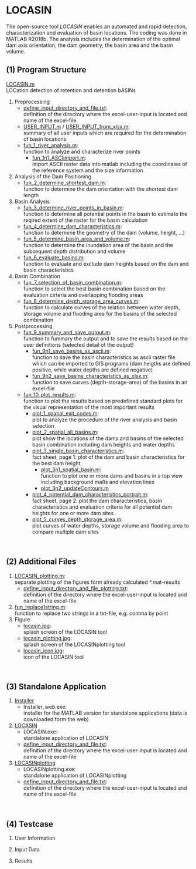 # LOCASIN

The open-source tool *LOCASIN* enables an automated and rapid detection, characterization and evaluation of basin locations. 
The coding was done in MATLAB R2018b. 
The analysis includes the determination of the optimal dam axis orientation, the dam geometry, the basin area and the basin volume. 

## (1) Program Structure

[LOCASIN.m](./code/LOCASIN.m)<br>
LOCation detection of retention and detention bASINs

1.  Preprocessing
    *  [define_input_directory_and_file.txt](./code/define_input_directory_and_file.txt):<br>
         definition of the directory where the excel-user-input is located and name of the excel-file
    *  [USER_INPUT.m](./code/USER_INPUT.m) / [USER_INPUT_from_xlsx.m](./code/USER_INPUT_from_xlsx.m):<br>
         summary of all user inputs which are required for the determination of basin locations
    *  [fun_1_river_analysis.m](./code/fun_1_river_analysis.m):<br>
         function to analyze and characterize river points
        *  [fun_1n1_ASCIimport.m](./code/fun_1n1_ASCIimport.m):<br>
            import ASCII raster data into matlab including the coordinates of the reference system and the size information
2.  Analysis of the Dam Positioning
    *  [fun_2_determine_shortest_dam.m](./code/fun_2_determine_shortest_dam.m):<br>
         function to determine the dam orientation with the shortest dam length
3.  Basin Analysis
    *  [fun_3_determine_river_points_in_basin.m](./code/fun_3_determine_river_points_in_basin.m):<br>
         function to determine all potential points in the basin to estimate the reqired extent of the raster for the basin calculation
    *  [fun_4_determine_dam_characteristics.m](./cdoe/fun_4_determine_dam_characteristics.m):<br>
         function to determine the geometry of the dam (volume, height, ...)
    *  [fun_5_determine_basin_area_and_volume.m](./code/fun_5_determine_basin_area_and_volume.m):<br>
         function to determine the inundation area of the basin and the subsequent depth distribution and volume
    *  [fun_6_evaluate_basins.m](./code/fun_6_evaluate_basins.m):<br>
         function to evaluate and exclude dam heights based on the dam and basin characteristics
4.  Basin Combination
    *  [fun_7_selection_of_basin_combination.m](./code/fun_7_selection_of_basin_combination.m):<br>
         function to select the best basin combination based on the evaluation cirteria and overlapping flooding areas
    *  [fun_8_determine_depth_storage_area_curves.m](./code/fun_8_determine_depth_storage_area_curves.m):<br>
         function to calculate curves of the relation between water depth, storage volume and flooding area for the basins of the selected combination
5.  Postprocessing
    *  [fun_9_summary_and_save_output.m](./code/fun_9_summary_and_save_output.m):<br>
         function to fummary the output and to save the results based on the user definitions (selected detail of the output)
        *  [fun_9n1_save_basins_as_ascii.m](./code/fun_9n1_save_basins_as_ascii.m):<br>
            function to save the basin characteristics as ascii raster file which can be imported to GIS programs (dam heigths are defined positive, while water depths are defined negative)
        *  [fun_9n2_save_basins_characteristics_as_xlsx.m](./code/fun_9n2_save_basins_characteristics_as_xlsx.m):<br>
            function to save curves (depth-storage-area) of the basins in an excel-file
    *  [fun_10_plot_results.m](./code/fun_10_plot_results.m):<br>
         function to plot the results based on predefined standard plots for the visual representation of the most important results
        *  [plot_1_spatial_exit_codes.m](./code/plot_1_spatial_exit_codes.m):<br>
            plot to analyze the procedure of the river analysis and basin selection
        *  [plot_2_spatial_all_basins.m](./code/plot_2_spatial_all_basins.m):<br>
            plot show the locations of the dams and basins of the selected basin combination including dam heights and water depths
        *  [plot_3_single_basin_characteristics.m](./code/plot_3_single_basin_characteristics.m):<br>
            fact sheet, page 1: plot of the dam and basin characteristics for the best dam height
            *  [plot_3n1_spatial_basin.m](./code/plot_3n1_spatial_basin.m):<br>
               function to plot one or more dams and basins in a top view including background maßs and elevation lines
            *  [plot_3n2_updateContours.m](./code/plot_3n2_updateContours.m)
        *  [plot_4_potential_dam_characteristics_portrait.m](./code/plot_4_potential_dam_characteristics_portrait.m):<br>
            fact sheet, page 2: plot the dam characteristics, basin characteristics and evaluation criteria for all potential dam heights for one or more dam sites
        *  [plot_5_curves_depth_storage_area.m](./code/plot_5_curves_depth_storage_area.m):<br>
            plot curves of water depths, storage volume and flooding area to compare multiple dam sites
   

<br>


## (2) Additional Files

1.  [LOCASIN_plotting.m](./code/LOCASIN_plotting.m):<br>
      separate plotting of the figures form already calculated *.mat-results
    *  [define_input_directory_and_file_plotting.txt](./code/define_input_directory_and_file_plotting.txt):<br>
         definition of the directory where the excel-user-input is located and name of the excel-file
2.  [fun_replace1string.m](./code/fun_replace1string.m):<br>
      function to replace two strings in a txt-file, e.g. comma by point
3.  Figure
    *  [locasin.jpg](./code/locasin.jpg):<br>
         splash screen of the LOCASIN tool
    *  [locasin_plotting.jpg](./code/locasin_plotting.jpg):<br>
         splash screen of the LOCASINplotting tool
    *  [locasin_icon.jpg](./code/locasin_icon.jpg):<br>
         icon of the LOCASIN tool

<br>

## (3) Standalone Application

1. [Installer](./standalone_application/installer)
    *  Installer_web.exe: <br>
         installer for the MATLAB version for standalone applications (data is downloaded form the web)
2. [LOCASIN](./standalone_application/LOCASIN)
    *  LOCASIN.exe:<br>
         standalone application of LOCASIN
    *  [define_input_directory_and_file.txt](./code/define_input_directory_and_file.txt):<br>
         definition of the directory where the excel-user-input is located and name of the excel-file
3. [LOCASINplotting](./standalone_application/LOCASINplotting)
    *  LOCASINplotting.exe:<br>
         standalone application of LOCASINplotting
    *  [define_input_directory_and_file.txt](./code/define_input_directory_and_file_plotting.txt):<br>
         definition of the directory where the excel-user-input is located and name of the excel-file

<br>

## (4) Testcase

1. User Information

2. Input Data

3. Results

